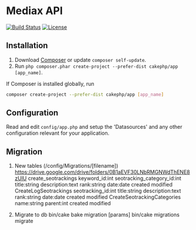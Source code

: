 # Mediax API

[![Build Status](https://api.travis-ci.org/lecaoquochung/mediax-api.svg)](https://travis-ci.org/lecaoquochung/mediax-api)
[![License](#)](#)

## Installation

1. Download [Composer](http://getcomposer.org/doc/00-intro.md) or update `composer self-update`.
2. Run `php composer.phar create-project --prefer-dist cakephp/app [app_name]`.

If Composer is installed globally, run
```bash
composer create-project --prefer-dist cakephp/app [app_name]
```

## Configuration

Read and edit `config/app.php` and setup the 'Datasources' and any other
configuration relevant for your application.

## Migration

1. New tables (/config/Migrations/[filename])
https://drive.google.com/drive/folders/0B1aEVF30LNbRMGNWdThENE8zUlU
create_seotrackings keyword_id:int seotracking_category_id:int title:string description:text rank:string date:date created modified
CreateLogSeotrackings seotracking_id:int title:string description:text rank:string date:date created modified
CreateSeotrackingCategories name:string parent:int created modified

2. Migrate to db
bin/cake bake migration [params]
bin/cake migrations migrate